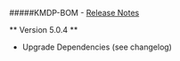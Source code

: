 #####KMDP-BOM - [Release Notes](release-notes.md)

** Version 5.0.4 **

- Upgrade Dependencies (see changelog)
